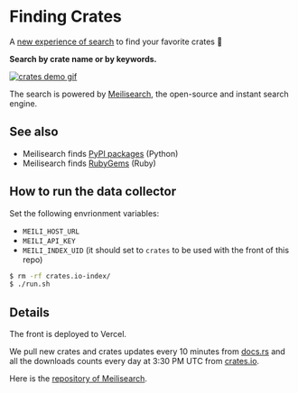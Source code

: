 # Finding Crates

A [new experience of search](https://crates.meilisearch.com) to find your favorite crates 🎉

**Search by crate name or by keywords.**

[![crates demo gif](assets/crates-io-demo.gif)](https://crates.meilisearch.com)

The search is powered by [Meilisearch](https://github.com/meilisearch/MeiliSearch), the open-source and instant search engine.

## See also

- Meilisearch finds [PyPI packages](https://pypi.meilisearch.com/) (Python)
- Meilisearch finds [RubyGems](https://rubygems.meilisearch.com/) (Ruby)

## How to run the data collector

Set the following envrionment variables:
- `MEILI_HOST_URL`
- `MEILI_API_KEY`
- `MEILI_INDEX_UID` (it should set to `crates` to be used with the front of this repo)

```bash
$ rm -rf crates.io-index/
$ ./run.sh
```

## Details

The front is deployed to Vercel.

We pull new crates and crates updates every 10 minutes from [docs.rs](https://docs.rs/releases) and all the downloads counts every day at 3:30 PM UTC from [crates.io](https://crates.io/data-access).

Here is the [repository of Meilisearch](https://github.com/meilisearch/MeiliSearch).
